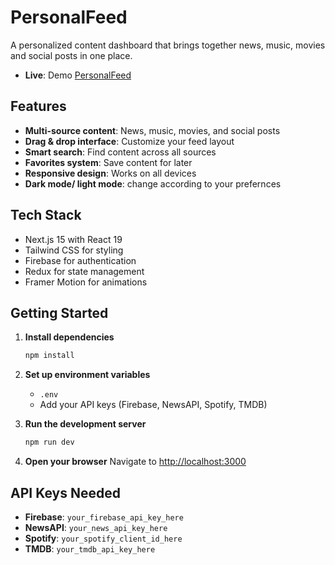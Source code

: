# PersonalFeed

A personalized content dashboard that brings together news, music, movies and social posts in one place.

- **Live**: Demo [PersonalFeed](https://personalfeed.vercel.app/)

## Features

- **Multi-source content**: News, music, movies, and social posts
- **Drag & drop interface**: Customize your feed layout
- **Smart search**: Find content across all sources
- **Favorites system**: Save content for later
- **Responsive design**: Works on all devices
- **Dark mode/ light mode**: change according to your prefernces

## Tech Stack

- Next.js 15 with React 19
- Tailwind CSS for styling
- Firebase for authentication
- Redux for state management
- Framer Motion for animations

## Getting Started

1. **Install dependencies**
   ```bash
   npm install
   ```

2. **Set up environment variables**
   -  `.env`
   - Add your API keys (Firebase, NewsAPI, Spotify, TMDB)

3. **Run the development server**
   ```bash
   npm run dev
   ```

4. **Open your browser**
   Navigate to [http://localhost:3000](http://localhost:3000)

## API Keys Needed

- **Firebase**: `your_firebase_api_key_here`
- **NewsAPI**: `your_news_api_key_here`
- **Spotify**: `your_spotify_client_id_here`
- **TMDB**: `your_tmdb_api_key_here`


